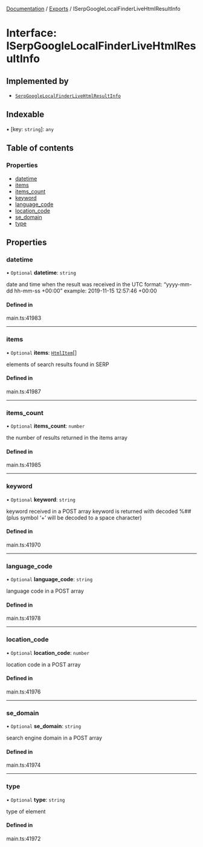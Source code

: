 [Documentation](../README.md) / [Exports](../modules.md) / ISerpGoogleLocalFinderLiveHtmlResultInfo

# Interface: ISerpGoogleLocalFinderLiveHtmlResultInfo

## Implemented by

- [`SerpGoogleLocalFinderLiveHtmlResultInfo`](../classes/SerpGoogleLocalFinderLiveHtmlResultInfo.md)

## Indexable

▪ [key: `string`]: `any`

## Table of contents

### Properties

- [datetime](ISerpGoogleLocalFinderLiveHtmlResultInfo.md#datetime)
- [items](ISerpGoogleLocalFinderLiveHtmlResultInfo.md#items)
- [items\_count](ISerpGoogleLocalFinderLiveHtmlResultInfo.md#items_count)
- [keyword](ISerpGoogleLocalFinderLiveHtmlResultInfo.md#keyword)
- [language\_code](ISerpGoogleLocalFinderLiveHtmlResultInfo.md#language_code)
- [location\_code](ISerpGoogleLocalFinderLiveHtmlResultInfo.md#location_code)
- [se\_domain](ISerpGoogleLocalFinderLiveHtmlResultInfo.md#se_domain)
- [type](ISerpGoogleLocalFinderLiveHtmlResultInfo.md#type)

## Properties

### datetime

• `Optional` **datetime**: `string`

date and time when the result was received
in the UTC format: “yyyy-mm-dd hh-mm-ss +00:00”
example:
2019-11-15 12:57:46 +00:00

#### Defined in

main.ts:41983

___

### items

• `Optional` **items**: [`HtmlItem`](../classes/HtmlItem.md)[]

elements of search results found in SERP

#### Defined in

main.ts:41987

___

### items\_count

• `Optional` **items\_count**: `number`

the number of results returned in the items array

#### Defined in

main.ts:41985

___

### keyword

• `Optional` **keyword**: `string`

keyword received in a POST array
keyword is returned with decoded %## (plus symbol ‘+’ will be decoded to a space character)

#### Defined in

main.ts:41970

___

### language\_code

• `Optional` **language\_code**: `string`

language code in a POST array

#### Defined in

main.ts:41978

___

### location\_code

• `Optional` **location\_code**: `number`

location code in a POST array

#### Defined in

main.ts:41976

___

### se\_domain

• `Optional` **se\_domain**: `string`

search engine domain in a POST array

#### Defined in

main.ts:41974

___

### type

• `Optional` **type**: `string`

type of element

#### Defined in

main.ts:41972
